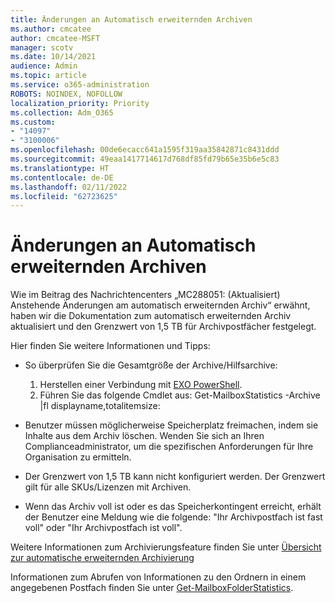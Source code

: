 ```yaml
---
title: Änderungen an Automatisch erweiternden Archiven
ms.author: cmcatee
author: cmcatee-MSFT
manager: scotv
ms.date: 10/14/2021
audience: Admin
ms.topic: article
ms.service: o365-administration
ROBOTS: NOINDEX, NOFOLLOW
localization_priority: Priority
ms.collection: Adm_O365
ms.custom:
- "14097"
- "3100006"
ms.openlocfilehash: 00de6ecacc641a1595f319aa35842871c8431ddd
ms.sourcegitcommit: 49eaa1417714617d768df85fd79b65e35b6e5c83
ms.translationtype: HT
ms.contentlocale: de-DE
ms.lasthandoff: 02/11/2022
ms.locfileid: "62723625"
---
```

# <a name="changes-to-auto-expanding-archives"></a>Änderungen an Automatisch erweiternden Archiven

Wie im Beitrag des Nachrichtencenters „MC288051: (Aktualisiert) Anstehende Änderungen am automatisch erweiternden Archiv“ erwähnt, haben wir die Dokumentation zum automatisch erweiternden Archiv aktualisiert und den Grenzwert von 1,5 TB für Archivpostfächer festgelegt. 

Hier finden Sie weitere Informationen und Tipps:

- So überprüfen Sie die Gesamtgröße der Archive/Hilfsarchive:
    1. Herstellen einer Verbindung mit [EXO PowerShell](https://docs.microsoft.com/powershell/exchange/connect-to-exchange-online-powershell?view=exchange-ps&preserve-view=true).
    1. Führen Sie das folgende Cmdlet aus: Get-MailboxStatistics -Archive |fl displayname,totalitemsize:

- Benutzer müssen möglicherweise Speicherplatz freimachen, indem sie Inhalte aus dem Archiv löschen. Wenden Sie sich an Ihren Complianceadministrator, um die spezifischen Anforderungen für Ihre Organisation zu ermitteln.

- Der Grenzwert von 1,5 TB kann nicht konfiguriert werden. Der Grenzwert gilt für alle SKUs/Lizenzen mit Archiven. 

- Wenn das Archiv voll ist oder es das Speicherkontingent erreicht, erhält der Benutzer eine Meldung wie die folgende: "Ihr Archivpostfach ist fast voll" oder "Ihr Archivpostfach ist voll".

Weitere Informationen zum Archivierungsfeature finden Sie unter [Übersicht zur automatische erweiternden Archivierung ](https://docs.microsoft.com/microsoft-365/compliance/autoexpanding-archiving)

Informationen zum Abrufen von Informationen zu den Ordnern in einem angegebenen Postfach finden Sie unter [Get-MailboxFolderStatistics](https://docs.microsoft.com/powershell/module/exchange/get-mailboxfolderstatistics?view=exchange-ps&preserve-view=true).

